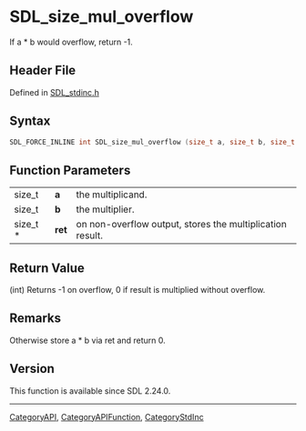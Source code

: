 # SDL_size_mul_overflow

If a * b would overflow, return -1.

## Header File

Defined in [SDL_stdinc.h](https://github.com/libsdl-org/SDL/blob/SDL2/include/SDL_stdinc.h)

## Syntax

```c
SDL_FORCE_INLINE int SDL_size_mul_overflow (size_t a, size_t b, size_t *ret);
```

## Function Parameters

|          |         |                                                           |
| -------- | ------- | --------------------------------------------------------- |
| size_t   | **a**   | the multiplicand.                                         |
| size_t   | **b**   | the multiplier.                                           |
| size_t * | **ret** | on non-overflow output, stores the multiplication result. |

## Return Value

(int) Returns -1 on overflow, 0 if result is multiplied without overflow.

## Remarks

Otherwise store a * b via ret and return 0.

## Version

This function is available since SDL 2.24.0.

----
[CategoryAPI](CategoryAPI), [CategoryAPIFunction](CategoryAPIFunction), [CategoryStdInc](CategoryStdInc)

